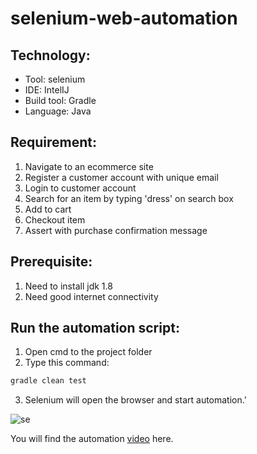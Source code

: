 # selenium-web-automation

## Technology:
- Tool: selenium
- IDE: IntelIJ
- Build tool: Gradle
- Language: Java

## Requirement:
1. Navigate to an ecommerce site
2. Register a customer account with unique email
3. Login to customer account
4. Search for an item by typing 'dress' on search box
5. Add to cart
6. Checkout item
7. Assert with purchase confirmation message

## Prerequisite:
1. Need to install jdk 1.8
2. Need good internet connectivity

## Run the automation script:
1. Open cmd to the project folder
2. Type this command:

```sh
gradle clean test
```
3. Selenium will open the browser and start automation.'

![se](https://user-images.githubusercontent.com/48891202/85229120-d89b8e80-b409-11ea-8c9d-9db9e98047e6.jpg)

You will find the automation <a href="https://youtu.be/VzlgCcbHZWU" target="_blank">video</a> here.
